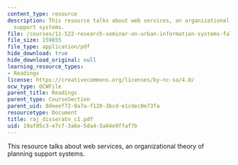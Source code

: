 ```yaml
---
content_type: resource
description: This resource talks about web services, an organizational theory of planning
  support systems.
file: /courses/11-522-research-seminar-on-urban-information-systems-fall-2005/19af05c3e7cf3a6e5da45a64e9ffaf7b_raj_disseratn_c1.pdf
file_size: 159655
file_type: application/pdf
hide_download: true
hide_download_original: null
learning_resource_types:
- Readings
license: https://creativecommons.org/licenses/by-nc-sa/4.0/
ocw_type: OCWFile
parent_title: Readings
parent_type: CourseSection
parent_uid: 8deeef72-0a7a-f120-3bcd-e1cdec0e73fa
resourcetype: Document
title: raj_disseratn_c1.pdf
uid: 19af05c3-e7cf-3a6e-5da4-5a64e9ffaf7b
---
```

This resource talks about web services, an organizational theory of planning support systems.